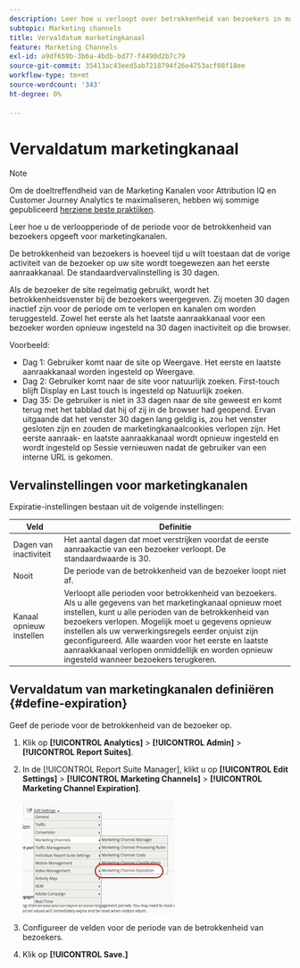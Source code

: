 ```yaml
---
description: Leer hoe u verloopt over betrokkenheid van bezoekers in marketingkanalen.
subtopic: Marketing channels
title: Vervaldatum marketingkanaal
feature: Marketing Channels
exl-id: a9df659b-3b6a-4bdb-bd77-f4490d2b7c79
source-git-commit: 35413ac43eed5ab7218794f26e4753acf08f18ee
workflow-type: tm+mt
source-wordcount: '343'
ht-degree: 0%

---
```


# Vervaldatum marketingkanaal

>[!NOTE]
>
>Om de doeltreffendheid van de Marketing Kanalen voor Attribution IQ en Customer Journey Analytics te maximaliseren, hebben wij sommige gepubliceerd [herziene beste praktijken](/help/components/c-marketing-channels/mchannel-best-practices.md).

Leer hoe u de verloopperiode of de periode voor de betrokkenheid van bezoekers opgeeft voor marketingkanalen.

De betrokkenheid van bezoekers is hoeveel tijd u wilt toestaan dat de vorige activiteit van de bezoeker op uw site wordt toegewezen aan het eerste aanraakkanaal. De standaardvervalinstelling is 30 dagen.

Als de bezoeker de site regelmatig gebruikt, wordt het betrokkenheidsvenster bij de bezoekers weergegeven. Zij moeten 30 dagen inactief zijn voor de periode om te verlopen en kanalen om worden teruggesteld. Zowel het eerste als het laatste aanraakkanaal voor een bezoeker worden opnieuw ingesteld na 30 dagen inactiviteit op die browser.

Voorbeeld:

* Dag 1: Gebruiker komt naar de site op Weergave. Het eerste en laatste aanraakkanaal worden ingesteld op Weergave.
* Dag 2: Gebruiker komt naar de site voor natuurlijk zoeken. First-touch blijft Display en Last touch is ingesteld op Natuurlijk zoeken.
* Dag 35: De gebruiker is niet in 33 dagen naar de site geweest en komt terug met het tabblad dat hij of zij in de browser had geopend. Ervan uitgaande dat het venster 30 dagen lang geldig is, zou het venster gesloten zijn en zouden de marketingkanaalcookies verlopen zijn. Het eerste aanraak- en laatste aanraakkanaal wordt opnieuw ingesteld en wordt ingesteld op Sessie vernieuwen nadat de gebruiker van een interne URL is gekomen.

## Vervalinstellingen voor marketingkanalen

Expiratie-instellingen bestaan uit de volgende instellingen:

| Veld | Definitie |
|--- |--- |
| Dagen van inactiviteit | Het aantal dagen dat moet verstrijken voordat de eerste aanraakactie van een bezoeker verloopt. De standaardwaarde is 30. |
| Nooit | De periode van de betrokkenheid van de bezoeker loopt niet af. |
| Kanaal opnieuw instellen | Verloopt alle perioden voor betrokkenheid van bezoekers.  Als u alle gegevens van het marketingkanaal opnieuw moet instellen, kunt u alle perioden van de betrokkenheid van bezoekers verlopen. Mogelijk moet u gegevens opnieuw instellen als uw verwerkingsregels eerder onjuist zijn geconfigureerd. Alle waarden voor het eerste en laatste aanraakkanaal verlopen onmiddellijk en worden opnieuw ingesteld wanneer bezoekers terugkeren. |

## Vervaldatum van marketingkanalen definiëren {#define-expiration}

Geef de periode voor de betrokkenheid van de bezoeker op.

1. Klik op **[!UICONTROL Analytics]** > **[!UICONTROL Admin]** > **[!UICONTROL Report Suites]**.
2. In de [!UICONTROL Report Suite Manager], klikt u op **[!UICONTROL Edit Settings]** > **[!UICONTROL Marketing Channels]** > **[!UICONTROL Marketing Channel Expiration]**.

   ![](assets/mchannel_expiration.png)

3. Configureer de velden voor de periode van de betrokkenheid van bezoekers.
4. Klik op **[!UICONTROL Save.]**

